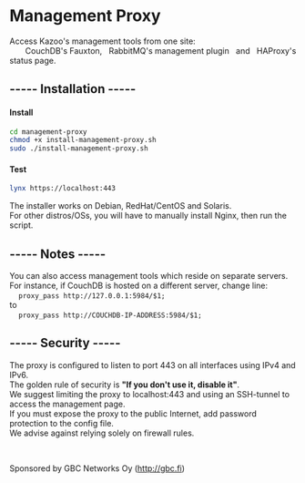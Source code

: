 # Management Proxy

Access Kazoo's management tools from one site: 
<br />
&nbsp;&nbsp;&nbsp;&nbsp;&nbsp;&nbsp;      CouchDB's Fauxton,&nbsp;&nbsp;  RabbitMQ's management plugin&nbsp;&nbsp;  and&nbsp;&nbsp;  HAProxy's status page.
<br />
  
## \-\-\-\-\- Installation \-\-\-\-\-

#### Install
```bash
cd management-proxy
chmod +x install-management-proxy.sh
sudo ./install-management-proxy.sh
```
#### Test
```bash
lynx https://localhost:443
```
The installer works on Debian, RedHat/CentOS and Solaris. 
<br />
For other distros/OSs, you will have to manually install Nginx, then run the script.
<br />
  
## \-\-\-\-\- Notes \-\-\-\-\-

You can also access management tools which reside on separate servers.
<br />
For instance, if CouchDB is hosted on a different server, change line:
<br />
&nbsp;&nbsp;&nbsp;   `proxy_pass http://127.0.0.1:5984/$1;`
<br />
to
<br />
&nbsp;&nbsp;&nbsp;   `proxy_pass http://COUCHDB-IP-ADDRESS:5984/$1;`
<br />
  
## \-\-\-\-\- Security \-\-\-\-\-

The proxy is configured to listen to port 443 on all interfaces using IPv4 and IPv6.
<br />
The golden rule of security is **"If you don't use it, disable it"**.
<br />
We suggest limiting the proxy to localhost:443 and using an SSH-tunnel to access the management page.
<br />
If you must expose the proxy to the public Internet, add password protection to the config file. 
<br />
We advise against relying solely on firewall rules.
<br />
  
<br />
  
Sponsored by GBC Networks Oy (http://gbc.fi)
